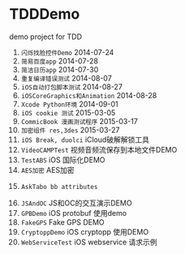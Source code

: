 TDDDemo
=======

demo project for TDD

1. `闪烁找脸控件Demo` 2014-07-24
2.  `简易百度app` 2014-07-28
3.   `简洁日历app` 2014-07-30
4.   `重复编译错误测试` 2014-08-07
5.   `iOS自动打包脚本测试` 2014-08-27
6.   `iOSCoreGraphics和Animation` 2014-08-28
7.   `Xcode Python环境` 2014-09-01 
8.   `iOS cookie 测试` 2015-03-05
9.   `CommicBook 漫画测试程序` 2015-03-17
10.   `加密组件 res,3des` 2015-03-27
11.   `iOS Break, duolci`  iCloud破解解锁工具
12.   `VideoCAMPTest` 视频音频流保存到本地文件DEMO
13.   `TestABS` iOS 国际化DEMO
14.  `AES加密` AES加密
15. 	AskTabo bb attributes
16.  `JSAndOC` JS和OC的交互演示DEMO
17. `GPBDemo` iOS protobuf 使用demo
18. `FakeGPS` Fake GPS DEMO
19.	`CryptoppDemo` iOS cryptopp 使用DEMO
20. `WebServiceTest` iOS webservice 请求示例

